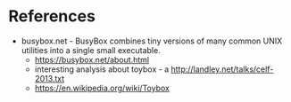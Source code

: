 # References
- busybox.net - BusyBox combines tiny versions of many common UNIX utilities into a single small executable.
  - https://busybox.net/about.html
  - interesting analysis about toybox - a http://landley.net/talks/celf-2013.txt
  - https://en.wikipedia.org/wiki/Toybox
